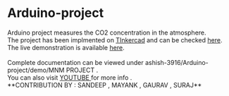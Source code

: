 # Arduino-project
<p>
 Arduino project measures the CO2 concentration in the atmosphere.<br>
The project has been implmented on <a href="https://www.tinkercad.com/dashboard?type=circuits&collection=designs">TInkercad</a> and can be checked <a href="https://www.tinkercad.com/things/c5qt1CwyIoA">here</a>.<br>
The live demonstration is available  <a href="https://drive.google.com/file/d/142EQS4xu3rDvMHQ3KwjbZVtvGprCWU-K/view?usp=drivesdk">here</a>.<br><br>
Complete documentation can be viewed under ashish-3916/Arduino-project/demo/MNM PROJECT .<br>
You can also visit <a href="#">YOUTUBE </a> for more info .<br>
**CONTRIBUTION BY : SANDEEP , MAYANK , GAURAV , SURAJ**<br>
</p>
